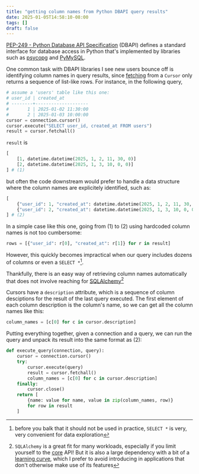 ```yaml
---
title: "getting column names from Python DBAPI query results"
date: 2025-01-05T14:58:10-08:00
tags: []
draft: false
---
```


[PEP-249 - Python Database API Specification](https://peps.python.org/pep-0249/)
(DBAPI) defines a standard interface for database access in Python that's implemented 
by libraries such as [psycopg](https://www.psycopg.org/docs/) and
[PyMySQL](https://pymysql.readthedocs.io/en/latest/). 

One common task with DBAPI libraries I see new users bounce off is identifying
column names in query results, since 
[fetching](https://peps.python.org/pep-0249/#cursor-methods) from a `Cursor` only 
returns a sequence of list-like rows. For instance, in the following query,
```python
# assume a 'users' table like this one:
# user_id | created_at
# --------+--------------------
#       1 | 2025-01-02 11:30:00
#       2 | 2025-01-03 10:00:00
cursor = connection.cursor()
cursor.execute("SELECT user_id, created_at FROM users")
result = cursor.fetchall()
```
`result` is
```python
[
    [1, datetime.datetime(2025, 1, 2, 11, 30, 0)]
    [2, datetime.datetime(2025, 1, 3, 10, 0, 0)]
] # (1)
```
but often the code downstream would prefer to handle a data structure where the column
names are explicitely identified, such as:
```python
[
    {"user_id": 1, "created_at": datetime.datetime(2025, 1, 2, 11, 30, 0)},
    {"user_id": 2, "created_at": datetime.datetime(2025, 1, 3, 10, 0, 0)},
] # (2)
```
In a simple case like this one, going from (1) to (2) using hardcoded column
names is not too cumbersome:
```py
rows = [{"user_id": r[0], "created_at": r[1]} for r in result]
```
However, this quickly becomes impractical when our query includes dozens of columns or
even a `SELECT *`[^1].

Thankfully, there is an easy way of retrieving column names automatically that does not 
involve reaching for [SQLAlchemy](https://www.sqlalchemy.org/)[^2]

Cursors have a `description` attribute, which is a sequence of column desciptions for
the result of the last query executed. The first element of each column description is
the column's name, so we can get all the column names like this:
```py
column_names = [c[0] for c in cursor.description]
```

Putting everything together, given a connection and a query, we can run the
query and unpack its result into the same format as (2):
```python
def execute_query(connection, query):
    cursor = connection.cursor()
    try:
        cursor.execute(query)
        result = cursor.fetchall()
        column_names = [c[0] for c in cursor.description]
    finally:
        cursor.close()
    return [
        {name: value for name, value in zip(column_names, row)}
        for row in result
    ]
```

[^1]: before you balk that it should not be used in practice, `SELECT *` is very, very
convenient for data exploration

[^2]: `SQLAlchemy` is a great fit for many workloads, especially if you limit
yourself to the [core](https://docs.sqlalchemy.org/en/20/core/) API! But it is also
a large dependency with a bit of a 
[learning curve](https://lucumr.pocoo.org/2011/7/19/sqlachemy-and-you/), which I prefer
to avoid introducing in applications that don't otherwise make use of its features
